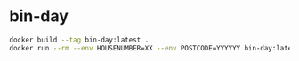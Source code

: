# bin-day

```bash
docker build --tag bin-day:latest .
docker run --rm --env HOUSENUMBER=XX --env POSTCODE=YYYYYY bin-day:latest
```